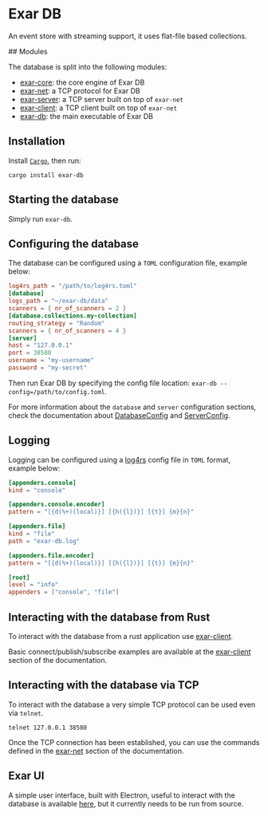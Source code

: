 # Exar DB

An event store with streaming support, it uses flat-file based collections.

## Modules

The database is split into the following modules:

- [exar-core](https://github.com/bfil/exar-db/tree/master/exar-core): the core engine of Exar DB
- [exar-net](https://github.com/bfil/exar-db/tree/master/exar-net): a TCP protocol for Exar DB
- [exar-server](https://github.com/bfil/exar-db/tree/master/exar-server): a TCP server built on top of `exar-net`
- [exar-client](https://github.com/bfil/exar-db/tree/master/exar-client): a TCP client built on top of `exar-net`
- [exar-db](https://github.com/bfil/exar-db/tree/master/exar-db): the main executable of Exar DB

## Installation

Install [`Cargo`](https://crates.io/install), then run:

```
cargo install exar-db
```

## Starting the database

Simply run `exar-db`.

## Configuring the database

The database can be configured using a `TOML` configuration file, example below:

```toml
log4rs_path = "/path/to/log4rs.toml"
[database]
logs_path = "~/exar-db/data"
scanners = { nr_of_scanners = 2 }
[database.collections.my-collection]
routing_strategy = "Random"
scanners = { nr_of_scanners = 4 }
[server]
host = "127.0.0.1"
port = 38580
username = "my-username"
password = "my-secret"
```

Then run Exar DB by specifying the config file location: `exar-db --config=/path/to/config.toml`.

For more information about the `database` and `server` configuration sections,
check the documentation about
[DatabaseConfig](https://bfil.github.io/exar-db/exar/struct.DatabaseConfig.html) and
[ServerConfig](https://bfil.github.io/exar-db/exar_server/struct.ServerConfig.html).

## Logging

Logging can be configured using a [log4rs](https://github.com/sfackler/log4rs) config file in `TOML` format, example below:

```toml
[appenders.console]
kind = "console"

[appenders.console.encoder]
pattern = "[{d(%+)(local)}] [{h({l})}] [{t}] {m}{n}"

[appenders.file]
kind = "file"
path = "exar-db.log"

[appenders.file.encoder]
pattern = "[{d(%+)(local)}] [{h({l})}] [{t}] {m}{n}"

[root]
level = "info"
appenders = ["console", "file"]
```

## Interacting with the database from Rust

To interact with the database from a rust application use [exar-client](https://github.com/bfil/exar-db/tree/master/exar-client).

Basic connect/publish/subscribe examples are available at the [exar-client](https://bfil.github.io/exar-db/exar_client/index.html) section of the documentation.

## Interacting with the database via TCP

To interact with the database a very simple TCP protocol can be used even via `telnet`.

```
telnet 127.0.0.1 38580
```

Once the TCP connection has been established, you can use the commands defined in the
[exar-net](https://bfil.github.io/exar-db/exar_net/index.html)
section of the documentation.

## Exar UI

A simple user interface, built with Electron, useful to interact with the database is available [here](https://github.com/bfil/exar-db/tree/master/exar-ui), but it currently needs to be run from source.
